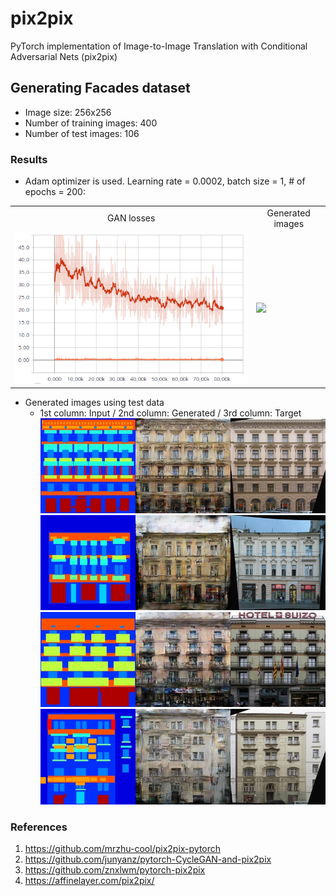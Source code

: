 # pix2pix
PyTorch implementation of Image-to-Image Translation with Conditional Adversarial Nets (pix2pix)

## Generating Facades dataset
* Image size: 256x256
* Number of training images: 400
* Number of test images: 106

### Results
* Adam optimizer is used. Learning rate = 0.0002, batch size = 1, # of epochs = 200:
<table align='center'>
<tr align='center'>
<td> GAN losses</td>
<td> Generated images</td>
</tr>
<tr>
<td><img src = 'facades_results/facades_pix2pix_losses_epochs_200.png'>
<td><img src = 'facades_results/facades_pix2pix_epochs_200.gif'>
</tr>
</table>

* Generated images using test data
    * 1st column: Input / 2nd column: Generated / 3rd column: Target
    ![N](facades_test_results/Test_result_2.png)
    ![N](facades_test_results/Test_result_11.png)
    ![N](facades_test_results/Test_result_68.png)
    ![N](facades_test_results/Test_result_94.png)
    
### References
1. https://github.com/mrzhu-cool/pix2pix-pytorch
2. https://github.com/junyanz/pytorch-CycleGAN-and-pix2pix
3. https://github.com/znxlwm/pytorch-pix2pix
4. https://affinelayer.com/pix2pix/